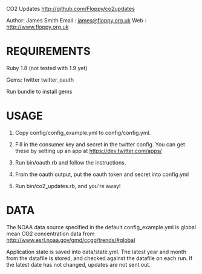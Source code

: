 CO2 Updates
http://github.com/Floppy/co2updates

Author: James Smith
Email : james@floppy.org.uk
Web   : http://www.floppy.org.uk

REQUIREMENTS
============

Ruby 1.8 (not tested with 1.9 yet)

Gems:
  twitter
  twitter_oauth

Run bundle to install gems

USAGE
=====

1. Copy config/config_example.yml to config/config.yml.

2. Fill in the consumer key and secret in the twitter config. You can get these
   by setting up an app at https://dev.twitter.com/apps/
   
3. Run bin/oauth.rb and follow the instructions.

4. From the oauth output, put the oauth token and secret into config.yml

5. Run bin/co2_updates.rb, and you're away!

DATA
====

The NOAA data source specified in the default config_example.yml is global mean
CO2 concentration data from http://www.esrl.noaa.gov/gmd/ccgg/trends/#global

Application state is saved into data/state.yml. The latest year and month from
the datafile is stored, and checked against the datafile on each run. If the 
latest date has not changed, updates are not sent out.